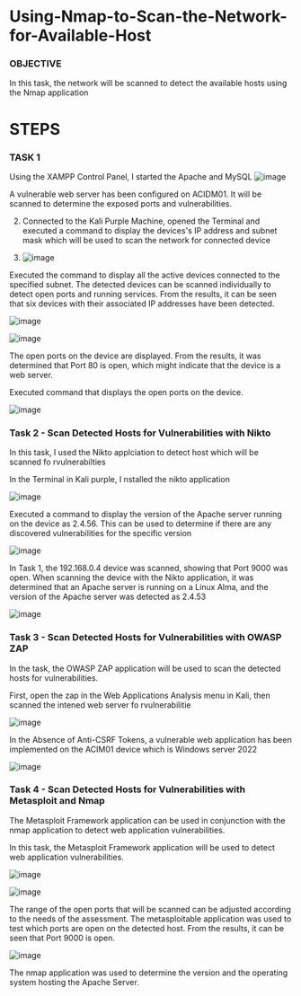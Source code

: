 # Using-Nmap-to-Scan-the-Network-for-Available-Host

### OBJECTIVE

In this task, the network will be scanned to detect the available hosts using the Nmap application

# STEPS

### TASK 1

Using the XAMPP Control Panel, I started the Apache and MySQL
![image](https://github.com/user-attachments/assets/03193f70-2731-40a8-9328-3721941838c7)

A vulnerable web server has been configured on ACIDM01. It will be scanned to determine the exposed ports and vulnerabilities.


2. Connected to the Kali Purple Machine, opened the Terminal and executed a command to display the devices's IP address and subnet mask which will be used to scan the network for connected device
   
4. ![image](https://github.com/user-attachments/assets/ba53dacd-b2c6-490b-8196-8d95174db8b3)

Executed the command to display all the active devices connected to the specified subnet. The detected devices can be scanned individually to detect open ports and running services. From the results, it can be seen that six devices with their associated IP addresses have been detected.

![image](https://github.com/user-attachments/assets/bf7a25c8-a90d-4a63-a158-fbe03a026964)


![image](https://github.com/user-attachments/assets/ea00127e-c75b-42fb-89c7-936884b3fc12)

The open ports on the device are displayed. From the results, it was determined that Port 80 is open, which might indicate that the device is a web server.

Executed command that displays the open ports on the device.

![image](https://github.com/user-attachments/assets/b52e2016-5319-40f9-b1f2-22d1f4191d83)


### Task 2 - Scan Detected Hosts for Vulnerabilities with Nikto

In this task, I used the Nikto applciation to detect host which will be scanned fo rvulnerabilties

In the Terminal in Kali purple, I nstalled the nikto application

![image](https://github.com/user-attachments/assets/b72d0bd2-2e25-4286-a32d-b15b9a8bb4ca)


Executed a command to display the version of the   Apache server running on the device as 2.4.56. This can be used to determine if there are any discovered vulnerabilities for the specific version

![image](https://github.com/user-attachments/assets/d336a151-7629-4acc-8fa0-ec4da0ee9b16)

 In Task 1, the 192.168.0.4 device was scanned, showing that Port 9000 was open. When scanning the device with the Nikto application, it was determined that an Apache server is running on a Linux Alma, and the version of the Apache server was detected as 2.4.53

![image](https://github.com/user-attachments/assets/415156b0-aa21-4adc-a8d3-2da2d4aa1e14)


### Task 3 - Scan Detected Hosts for Vulnerabilities with OWASP ZAP

In the task, the OWASP ZAP application will be used to scan the detected hosts for vulnerabilities.

First, open the zap in the Web Applications Analysis menu in Kali, then scanned the intened web server fo rvulnerabilitie

![image](https://github.com/user-attachments/assets/63fabf78-e4ec-44ec-8610-95aea8af76eb)

In the Absence of Anti-CSRF Tokens, a vulnerable web application has been implemented on the ACIM01 device which is Windows server 2022

![image](https://github.com/user-attachments/assets/4163ca9b-c9ec-4159-b7d5-ac2375be4fae)


### Task 4 - Scan Detected Hosts for Vulnerabilities with Metasploit and Nmap

The Metasploit Framework application can be used in conjunction with the nmap application to detect web application vulnerabilities.

In this task, the Metasploit Framework application will be used to detect web application vulnerabilities.

![image](https://github.com/user-attachments/assets/286519b4-c9ae-48d0-a7f3-d1603f9342ac)

![image](https://github.com/user-attachments/assets/0373a2d0-94b0-4ad9-b2b8-7f5f85c43c96)

The range of the open ports that will be scanned can be adjusted according to the needs of the assessment.
The metasploitable application was used to test which ports are open on the detected host. From the results, it can be seen that Port 9000 is open.

![image](https://github.com/user-attachments/assets/9c6e36a6-f984-40e2-b7c2-a58c93511898)

The nmap application was used to determine the version and the operating system hosting the Apache Server.





